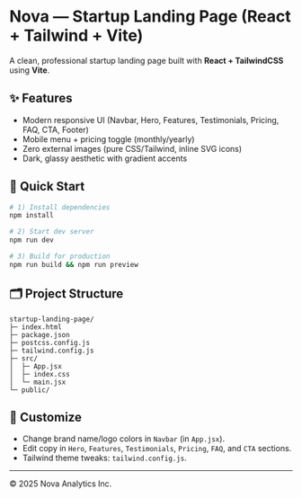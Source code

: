 # Nova — Startup Landing Page (React + Tailwind + Vite)

A clean, professional startup landing page built with **React + TailwindCSS** using **Vite**.

## ✨ Features
- Modern responsive UI (Navbar, Hero, Features, Testimonials, Pricing, FAQ, CTA, Footer)
- Mobile menu + pricing toggle (monthly/yearly)
- Zero external images (pure CSS/Tailwind, inline SVG icons)
- Dark, glassy aesthetic with gradient accents

## 🚀 Quick Start
```bash
# 1) Install dependencies
npm install

# 2) Start dev server
npm run dev

# 3) Build for production
npm run build && npm run preview
```

## 🗂️ Project Structure
```
startup-landing-page/
├─ index.html
├─ package.json
├─ postcss.config.js
├─ tailwind.config.js
├─ src/
│  ├─ App.jsx
│  ├─ index.css
│  └─ main.jsx
└─ public/
```

## 🧩 Customize
- Change brand name/logo colors in `Navbar` (in `App.jsx`).
- Edit copy in `Hero`, `Features`, `Testimonials`, `Pricing`, `FAQ`, and `CTA` sections.
- Tailwind theme tweaks: `tailwind.config.js`.

---

© 2025 Nova Analytics Inc.
